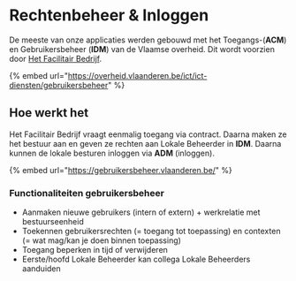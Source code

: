 # Rechtenbeheer & Inloggen

De meeste van onze applicaties werden gebouwd met het Toegangs-(**ACM**) en Gebruikersbeheer (**IDM**) van de Vlaamse overheid. Dit wordt voorzien door [Het Facilitair Bedrijf](https://overheid.vlaanderen.be/facilitairbedrijf).

{% embed url="https://overheid.vlaanderen.be/ict/ict-diensten/gebruikersbeheer" %}

## Hoe werkt het

Het Facilitair Bedrijf vraagt eenmalig toegang via contract​. Daarna maken ze het bestuur aan en geven ze rechten aan Lokale Beheerder in **IDM**​. Daarna kunnen de lokale besturen inloggen via **ADM** (inloggen).

{% embed url="https://gebruikersbeheer.vlaanderen.be/" %}

### Functionaliteiten gebruikersbeheer

* Aanmaken nieuwe gebruikers (intern of extern) + werkrelatie met bestuurseenheid​
* Toekennen gebruikersrechten (= toegang tot toepassing) en contexten (= wat mag/kan je doen binnen toepassing)​
* Toegang beperken in tijd of verwijderen​
* Eerste/hoofd Lokale Beheerder kan collega Lokale Beheerders aanduiden​
